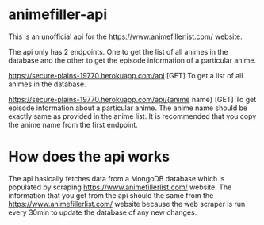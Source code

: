 # animefiller-api

This is an unofficial api for the https://www.animefillerlist.com/ website.

The api only has 2 endpoints. One to get the list of all animes in the database and the other to get the episode information of a particular anime.

https://secure-plains-19770.herokuapp.com/api [GET]
To get a list of all animes in the database.

https://secure-plains-19770.herokuapp.com/api/{anime name} [GET]
To get episode information about a particular anime. The anime name should be exactly same as provided in the anime list. It is recommended that you copy the anime name from the first endpoint.

# How does the api works
The api basically fetches data from a MongoDB database which is populated by scraping https://www.animefillerlist.com/ website. The information that you get from the api should the same from the https://www.animefillerlist.com/ website because the web scraper is run every 30min to update the database of any new changes.
